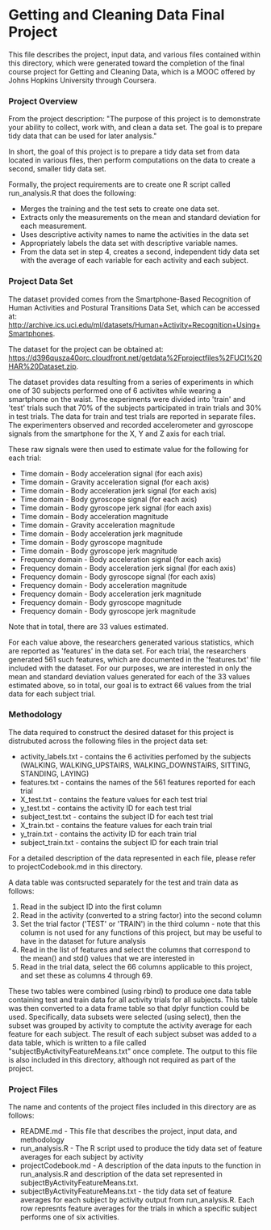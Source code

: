 # Getting and Cleaning Data Final Project
This file describes the project, input data, and various files contained within this directory, which were generated toward the completion of the final course project for Getting and Cleaning Data, which is a MOOC offered by Johns Hopkins University through Coursera.

### Project Overview
From the project description: "The purpose of this project is to demonstrate your ability to collect, work with, and clean a data set. The goal is to prepare tidy data that can be used for later analysis."

In short, the goal of this project is to prepare a tidy data set from data located in various files, then perform computations on the data to create a second, smaller tidy data set. 

Formally, the project requirements are to create one R script called run_analysis.R that does the following: 
* Merges the training and the test sets to create one data set.
* Extracts only the measurements on the mean and standard deviation for each measurement. 
* Uses descriptive activity names to name the activities in the data set
* Appropriately labels the data set with descriptive variable names. 
* From the data set in step 4, creates a second, independent tidy data set with the average of each variable for each activity and each subject.


### Project Data Set
The dataset provided comes from the Smartphone-Based Recognition of Human Activities and Postural Transitions Data Set, which can be accessed at: <http://archive.ics.uci.edu/ml/datasets/Human+Activity+Recognition+Using+Smartphones>.

The dataset for the project can be obtained at: <https://d396qusza40orc.cloudfront.net/getdata%2Fprojectfiles%2FUCI%20HAR%20Dataset.zip>.

The dataset provides data resulting from a series of experiments in which one of 30 subjects performed one of 6 activites while wearing a smartphone on the waist. The experiments were divided into 'train' and 'test' trials such that 70% of the subjects participated in train trials and 30% in test trials. The data for train and test trials are reported in separate files. The experimenters observed and recorded accelerometer and gyroscope signals from the smartphone for the X, Y and Z axis for each trial.

These raw signals were then used to estimate value for the following for each trial:
* Time domain - Body acceleration signal (for each axis)
* Time domain - Gravity acceleration signal (for each axis)
* Time domain - Body acceleration jerk signal (for each axis)
* Time domain - Body gyroscope signal (for each axis)
* Time domain - Body gyroscope jerk signal (for each axis)
* Time domain - Body acceleration magnitude
* Time domain - Gravity acceleration magnitude
* Time domain - Body acceleration jerk magnitude
* Time domain - Body gyroscope magnitude
* Time domain - Body gyroscope jerk magnitude
* Frequency domain - Body acceleration signal (for each axis)
* Frequency domain - Body acceleration jerk signal (for each axis)
* Frequency domain - Body gyroscope signal (for each axis)
* Frequency domain - Body acceleration magnitude
* Frequency domain - Body acceleration jerk magnitude
* Frequency domain - Body gyroscope magnitude
* Frequency domain - Body gyroscope jerk magnitude

Note that in total, there are 33 values estimated.

For each value above, the researchers generated various statistics, which are reported as 'features' in the data set. For each trial, the researchers generated 561 such features, which are documented in the 'features.txt' file included with the dataset. For our purposes, we are interested in only the mean and standard deviation values generated for each of the 33 values estimated above, so in total, our goal is to extract 66 values from the trial data for each subject trial.


### Methodology

The data required to construct the desired dataset for this project is distrubuted across the following files in the project data set:
* activity_labels.txt - contains the 6 activities perfomed by the subjects (WALKING, WALKING_UPSTAIRS, WALKING_DOWNSTAIRS, SITTING, STANDING, LAYING)
* features.txt - contains the names of the 561 features reported for each trial
* X_test.txt - contains the feature values for each test trial
* y_test.txt - contains the activity ID for each test trial
* subject_test.txt - contains the subject ID for each test trial
* X_train.txt - contains the feature values for each train trial
* y_train.txt - contains the activity ID for each train trial
* subject_train.txt - contains the subject ID for each train trial

For a detailed description of the data represented in each file, please refer to projectCodebook.md in this directory.

A data table was contsructed separately for the test and train data as follows:
1. Read in the subject ID into the first column
2. Read in the activity (converted to a string factor) into the second column
3. Set the trial factor ('TEST' or 'TRAIN') in the third column - note that this column is not used for any functions of this project, but may be useful to have in the dataset for future analysis
4. Read in the list of features and select the columns that correspond to the mean() and std() values that we are interested in
5. Read in the trial data, select the 66 columns applicable to this project, and set these as columns 4 through 69.

These two tables were combined (using rbind) to produce one data table containing test and train data for all activity trials for all subjects. This table was then converted to a data frame table so that dplyr function could be used. Specifically, data subsets were selected (using select), then the subset was grouped by activity to comptute the activity average for each feature for each subject. The result of each subject subset was added to a data table, which is written to a file called "subjectByActivityFeatureMeans.txt" once complete. The output to this file is also included in this directory, although not required as part of the project.


### Project Files

The name and contents of the project files included in this directory are as follows:
* README.md - This file that describes the project, input data, and methodology
* run_analysis.R - The R script used to produce the tidy data set of feature averages for each subject by activity
* projectCodebook.md - A description of the data inputs to the function in run_analysis.R and description of the data set represented in subjectByActivityFeatureMeans.txt.
* subjectByActivityFeatureMeans.txt - the tidy data set of feature averages for each subject by activity output from run_analysis.R. Each row represnts feature averages for the trials in which a specific subject performs one of six activities.
